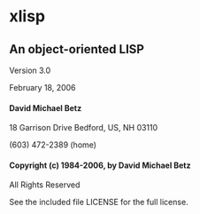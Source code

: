 # xlisp
## An object-oriented LISP

Version 3.0

February 18, 2006

#### David Michael Betz

18 Garrison Drive
Bedford, US, NH 03110

(603) 472-2389 (home)

#### Copyright (c) 1984-2006, by David Michael Betz

All Rights Reserved

See the included file LICENSE for the full license.
